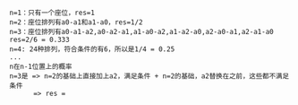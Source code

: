```
n=1：只有一个座位，res=1
n=2：座位排列有a0-a1和a1-a0，res=1/2
n=3：座位排列有a0-a1-a2,a0-a2-a1,a1-a0-a2,a1-a2-a0,a2-a0-a1,a2-a1-a0 res=2/6 = 0.333
n=4: 24种排列，符合条件的有6，所以是1/4 = 0.25
...
n在n-1位置上的概率
n=3是 => n=2的基础上直接加上a2，满足条件 + n=2的基础，a2替换在之前，这些都不满足条件
      => res = 
```

```

```











































